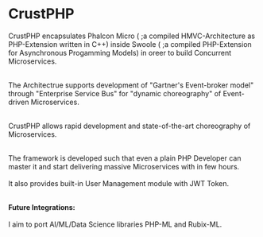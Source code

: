# CrustPHP
CrustPHP encapsulates Phalcon Micro ( ;a compiled HMVC-Architecture as PHP-Extension written in C++) inside Swoole ( ;a compiled PHP-Extension for Asynchronous Progamming Models) in oreer to build Concurrent Microservices.<br/><br/>

The Architectrue supports development of "Gartner's Event-broker model" through "Enterprise Service Bus" for "dynamic choreography" of Event-driven Microservices.<br/><br/>

CrustPHP allows rapid development and state-of-the-art choreography of Microservices.<br/><br/>

The framework is developed such that even a plain PHP Developer can master it and start delivering massive Microservices with in few hours.<br/><br/>
It also provides built-in User Management module with JWT Token.<br/><br/>

<b>Future Integrations:</b><br/><br/>
I aim to port AI/ML/Data Science libraries PHP-ML and Rubix-ML.
